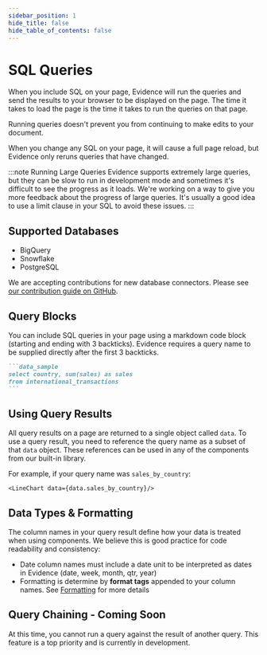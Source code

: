 ```yaml
---
sidebar_position: 1
hide_title: false
hide_table_of_contents: false
---
```


# SQL Queries

When you include SQL on your page, Evidence will run the queries and send the results to your browser to be displayed on the page. The time it takes to load the page is the time it takes to run the queries on that page.

Running queries doesn't prevent you from continuing to make edits to your document.

When you change any SQL on your page, it will cause a full page reload, but Evidence only reruns queries that have changed. 

:::note Running Large Queries
Evidence supports extremely large queries, but they can be slow to run in development mode and sometimes it's difficult to see the progress as it loads. We're working on a way to give you more feedback about the progress of large queries. It's usually a good idea to use a limit clause in your SQL to avoid these issues.
:::

## Supported Databases
- BigQuery
- Snowflake
- PostgreSQL

We are accepting contributions for new database connectors. Please see [our contribution guide on GitHub](https://github.com/evidence-dev/evidence/blob/develop/CONTRIBUTING.md).

## Query Blocks
You can include SQL queries in your page using a markdown code block (starting and ending with 3 backticks). Evidence requires a query name to be supplied directly after the first 3 backticks.
````markdown
```data_sample
select country, sum(sales) as sales
from international_transactions 
```
````

## Using Query Results
All query results on a page are returned to a single object called `data`. To use a query result, you need to reference the query name as a subset of that `data` object. These references can be used in any of the components from our built-in library.

For example, if your query name was `sales_by_country`:
```
<LineChart data={data.sales_by_country}/>
```

## Data Types & Formatting
The column names in your query result define how your data is treated when using components. We believe this is good practice for code readability and consistency:
- Date column names must include a date unit to be interpreted as dates in Evidence (date, week, month, qtr, year)
- Formatting is determine by **format tags** appended to your column names. See [Formatting](/formatting/format-tags) for more details

## Query Chaining - Coming Soon
At this time, you cannot run a query against the result of another query. This feature is a top priority and is currently in development.